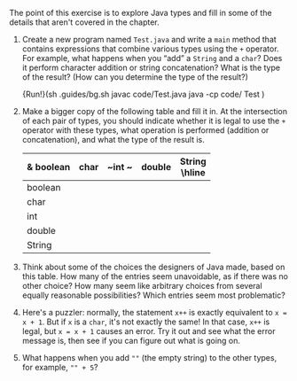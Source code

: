 The point of this exercise is to explore Java types and fill in some of the details that aren't covered in the chapter.

1.  Create a new program named `Test.java` and write a `main` method that contains expressions that combine various types using the `+` operator.
    For example, what happens when you “add” a `String` and a `char`?
    Does it perform character addition or string concatenation?
    What is the type of the result?
    (How can you determine the type of the result?)

    {Run!}(sh .guides/bg.sh javac code/Test.java java -cp code/ Test )

1.  Make a bigger copy of the following table and fill it in.
    At the intersection of each pair of types, you should indicate whether it is legal to use the `+` operator with these types, what operation is performed (addition or concatenation), and what the type of the result is.

    |&  boolean |  char  |  ~int ~ | double | String <br/> \hline|
    |-|-|-|-|-|
    |boolean|         |        |         |        |        <br/> \hline|
    |char   |         |        |         |        |        <br/> \hline|
    |int    |         |        |         |        |        <br/> \hline|
    |double |         |        |         |        |        <br/> \hline|
    |String |         |        |         |        |        <br/> \hline|


1.  Think about some of the choices the designers of Java made, based on this table. How many of the entries seem unavoidable, as if there was no other choice? How many seem like arbitrary choices from several equally reasonable possibilities? Which entries seem most problematic?

1.  Here's a puzzler: normally, the statement `x++` is exactly equivalent to `x = x + 1`. But if `x` is a `char`, it's not exactly the same! In that case, `x++` is legal, but `x = x + 1` causes an error. Try it out and see what the error message is, then see if you can figure out what is going on.

1.  What happens when you add `""` (the empty string) to the other types, for example, `"" + 5`?
